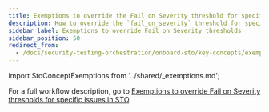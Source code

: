 ```yaml
---
title: Exemptions to override the Fail on Severity threshold for specific issues in STO
description: How to override the `fail_on_severity` threshold for specific issues
sidebar_label: Exemptions to override Fail on Severity thresholds
sidebar_position: 50
redirect_from:
  - /docs/security-testing-orchestration/onboard-sto/key-concepts/exemptions
---
```


import StoConceptExemptions from '../shared/_exemptions.md';

<StoConceptExemptions />

For a full workflow description, go to [Exemptions to override Fail on Severity thresholds for specific issues in STO](/docs/security-testing-orchestration/use-sto/stop-builds-based-on-scan-results/exemption-workflows).